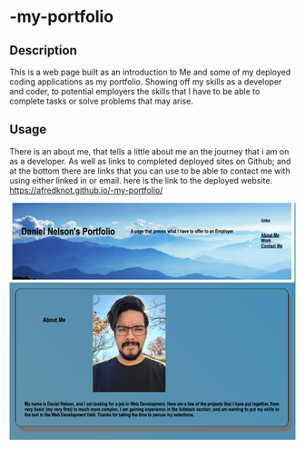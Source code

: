 # -my-portfolio

## Description
This is a web page built as an introduction to Me and some of my deployed coding applications as my portfolio. Showing off my skills as a developer and coder, to potential employers the skills that I have to be able to complete tasks or solve problems that may arise. 



## Usage
There is an about me, that tells a little about me an the journey that i am on as a developer. As well as links to completed deployed sites on Github; and at the bottom there are links that you can use to be able to contact me with using either linked in or email.
here is the link to the deployed website.
https://afredknot.github.io/-my-portfolio/

![](./assets/images/screenshot.png)
